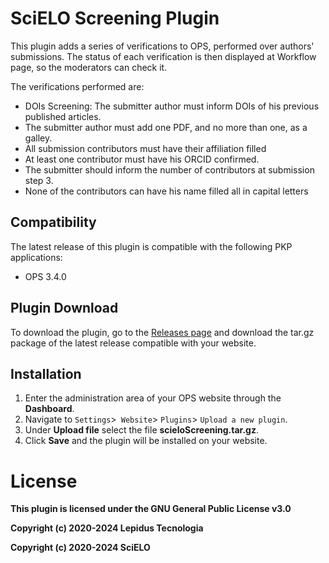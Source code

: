 # SciELO Screening Plugin

This plugin adds a series of verifications to OPS, performed over authors' submissions. The status of each verification is then displayed at Workflow page, so the moderators can check it.

The verifications performed are:

* DOIs Screening: The submitter author must inform DOIs of his previous published articles.
* The submitter author must add one PDF, and no more than one, as a galley.
* All submission contributors must have their affiliation filled
* At least one contributor must have his ORCID confirmed.
* The submitter should inform the number of contributors at submission step 3.
* None of the contributors can have his name filled all in capital letters

## Compatibility

The latest release of this plugin is compatible with the following PKP applications:

* OPS 3.4.0

## Plugin Download

To download the plugin, go to the [Releases page](https://github.com/lepidus/scieloScreening/releases) and download the tar.gz package of the latest release compatible with your website.

## Installation

1. Enter the administration area of ​​your OPS website through the __Dashboard__.
2. Navigate to `Settings`>` Website`> `Plugins`> `Upload a new plugin`.
3. Under __Upload file__ select the file __scieloScreening.tar.gz__.
4. Click __Save__ and the plugin will be installed on your website.

# License

__This plugin is licensed under the GNU General Public License v3.0__

__Copyright (c) 2020-2024 Lepidus Tecnologia__

__Copyright (c) 2020-2024 SciELO__
